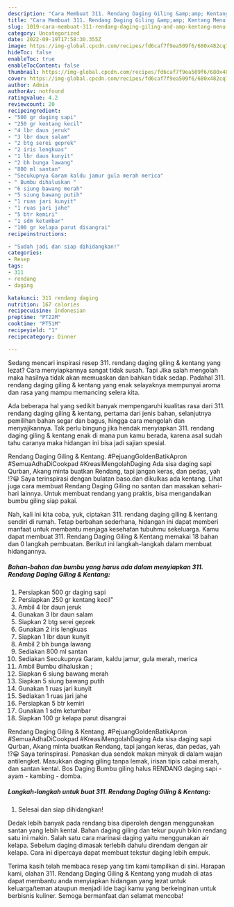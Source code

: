 ```yaml
---
description: "Cara Membuat 311. Rendang Daging Giling &amp;amp; Kentang Menu Buat lebaran"
title: "Cara Membuat 311. Rendang Daging Giling &amp;amp; Kentang Menu Buat lebaran"
slug: 1019-cara-membuat-311-rendang-daging-giling-and-amp-kentang-menu-buat-lebaran
category: Uncategorized
date: 2022-09-19T17:58:30.355Z
image: https://img-global.cpcdn.com/recipes/fd6caf7f9ea509f6/680x482cq70/311-rendang-daging-giling-kentang-foto-resep-utama.jpg
hideToc: false
enableToc: true
enableTocContent: false
thumbnail: https://img-global.cpcdn.com/recipes/fd6caf7f9ea509f6/680x482cq70/311-rendang-daging-giling-kentang-foto-resep-utama.jpg
cover: https://img-global.cpcdn.com/recipes/fd6caf7f9ea509f6/680x482cq70/311-rendang-daging-giling-kentang-foto-resep-utama.jpg
author: Admin
authorAv: notfound
ratingvalue: 4.2
reviewcount: 20
recipeingredient:
- "500 gr daging sapi"
- "250 gr kentang kecil"
- "4 lbr daun jeruk"
- "3 lbr daun salam"
- "2 btg serei geprek"
- "2 iris lengkuas"
- "1 lbr daun kunyit"
- "2 bh bunga lawang"
- "800 ml santan"
- "Secukupnya Garam kaldu jamur gula merah merica"
- " Bumbu dihaluskan "
- "6 siung bawang merah"
- "5 siung bawang putih"
- "1 ruas jari kunyit"
- "1 ruas jari jahe"
- "5 btr kemiri"
- "1 sdm ketumbar"
- "100 gr kelapa parut disangrai"
recipeinstructions:

- "Sudah jadi dan siap dihidangkan!"
categories:
- Resep
tags:
- 311
- rendang
- daging

katakunci: 311 rendang daging 
nutrition: 167 calories
recipecuisine: Indonesian
preptime: "PT22M"
cooktime: "PT51M"
recipeyield: "1"
recipecategory: Dinner

---
```



Sedang mencari inspirasi resep 311. rendang daging giling &amp; kentang yang lezat? Cara menyiapkannya sangat tidak susah. Tapi Jika salah mengolah maka hasilnya tidak akan memuaskan dan bahkan tidak sedap. Padahal 311. rendang daging giling &amp; kentang yang enak selayaknya mempunyai aroma dan rasa yang mampu memancing selera kita.


Ada beberapa hal yang sedikit banyak mempengaruhi kualitas rasa dari 311. rendang daging giling &amp; kentang, pertama dari jenis bahan, selanjutnya pemilihan bahan segar dan bagus, hingga cara mengolah dan menyajikannya. Tak perlu bingung jika hendak menyiapkan 311. rendang daging giling &amp; kentang enak di mana pun kamu berada, karena asal sudah tahu caranya maka hidangan ini bisa jadi sajian spesial.

Rendang Daging Giling &amp; Kentang. #PejuangGoldenBatikApron #SemuaAdhaDiCookpad #KreasiMengolahDaging Ada sisa daging sapi Qurban, Akang minta buatkan Rendang, tapi jangan keras, dan pedas, yah !?😀 Saya terinspirasi dengan bulatan baso.dan dikulkas ada kentang. Lihat juga cara membuat Rendang Daging Giling no santan dan masakan sehari-hari lainnya. Untuk membuat rendang yang praktis, bisa mengandalkan bumbu giling siap pakai.


Nah, kali ini kita coba, yuk, ciptakan 311. rendang daging giling &amp; kentang sendiri di rumah. Tetap berbahan sederhana, hidangan ini dapat memberi manfaat untuk membantu menjaga kesehatan tubuhmu sekeluarga. Kamu dapat membuat 311. Rendang Daging Giling &amp; Kentang memakai 18 bahan dan 0 langkah pembuatan. Berikut ini langkah-langkah dalam membuat hidangannya.

<!--inarticleads1-->

##### Bahan-bahan dan bumbu yang harus ada dalam menyiapkan 311. Rendang Daging Giling &amp; Kentang:

1. Persiapkan 500 gr daging sapi
1. Persiapkan 250 gr kentang kecil&#34;
1. Ambil 4 lbr daun jeruk
1. Gunakan 3 lbr daun salam
1. Siapkan 2 btg serei geprek
1. Gunakan 2 iris lengkuas
1. Siapkan 1 lbr daun kunyit
1. Ambil 2 bh bunga lawang
1. Sediakan 800 ml santan
1. Sediakan Secukupnya Garam, kaldu jamur, gula merah, merica
1. Ambil  Bumbu dihaluskan ;
1. Siapkan 6 siung bawang merah
1. Siapkan 5 siung bawang putih
1. Gunakan 1 ruas jari kunyit
1. Sediakan 1 ruas jari jahe
1. Persiapkan 5 btr kemiri
1. Gunakan 1 sdm ketumbar
1. Siapkan 100 gr kelapa parut disangrai


Rendang Daging Giling &amp; Kentang. #PejuangGoldenBatikApron #SemuaAdhaDiCookpad #KreasiMengolahDaging Ada sisa daging sapi Qurban, Akang minta buatkan Rendang, tapi jangan keras, dan pedas, yah !?😀 Saya terinspirasi. Panaskan dua sendok makan minyak di dalam wajan antilengket. Masukkan daging giling tanpa lemak, irisan tipis cabai merah, dan santan kental. Bos Daging Bumbu giling halus RENDANG daging sapi - ayam - kambing - domba. 

<!--inarticleads2-->

##### Langkah-langkah untuk buat 311. Rendang Daging Giling &amp; Kentang:


1. Selesai dan siap dihidangkan!

Dedak lebih banyak pada rendang bisa diperoleh dengan menggunakan santan yang lebih kental. Bahan daging giling dan tekur puyuh bikin rendang satu ini makin. Salah satu cara marinasi daging yaitu menggunakan air kelapa. Sebelum daging dimasak terlebih dahulu direndam dengan air kelapa. Cara ini dipercaya dapat membuat tekstur daging lebih empuk. 

Terima kasih telah membaca resep yang tim kami tampilkan di sini. Harapan kami, olahan 311. Rendang Daging Giling &amp; Kentang yang mudah di atas dapat membantu anda menyiapkan hidangan yang lezat untuk keluarga/teman ataupun menjadi ide bagi kamu yang berkeinginan untuk berbisnis kuliner. Semoga bermanfaat dan selamat mencoba!
